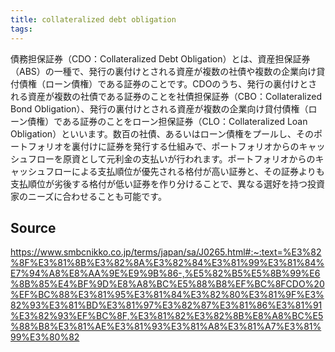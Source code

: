 ```yaml
---
title: collateralized debt obligation
tags: 
---
```


債務担保証券（CDO：Collateralized Debt Obligation）とは、資産担保証券（ABS）の一種で、発行の裏付けとされる資産が複数の社債や複数の企業向け貸付債権（ローン債権）である証券のことです。CDOのうち、発行の裏付けとされる資産が複数の社債である証券のことを社債担保証券（CBO：Collateralized Bond Obligation）、発行の裏付けとされる資産が複数の企業向け貸付債権（ローン債権）である証券のことをローン担保証券（CLO：Collateralized Loan Obligation）といいます。数百の社債、あるいはローン債権をプールし、そのポートフォリオを裏付けに証券を発行する仕組みで、ポートフォリオからのキャッシュフローを原資として元利金の支払いが行われます。ポートフォリオからのキャッシュフローによる支払順位が優先される格付が高い証券と、その証券よりも支払順位が劣後する格付が低い証券を作り分けることで、異なる選好を持つ投資家のニーズに合わせることも可能です。

## Source
https://www.smbcnikko.co.jp/terms/japan/sa/J0265.html#:~:text=%E3%82%8F%E3%81%8B%E3%82%8A%E3%82%84%E3%81%99%E3%81%84%E7%94%A8%E8%AA%9E%E9%9B%86-,%E5%82%B5%E5%8B%99%E6%8B%85%E4%BF%9D%E8%A8%BC%E5%88%B8%EF%BC%8FCDO%20%EF%BC%88%E3%81%95%E3%81%84%E3%82%80%E3%81%9F%E3%82%93%E3%81%BD%E3%81%97%E3%82%87%E3%81%86%E3%81%91%E3%82%93%EF%BC%8F,%E3%81%82%E3%82%8B%E8%A8%BC%E5%88%B8%E3%81%AE%E3%81%93%E3%81%A8%E3%81%A7%E3%81%99%E3%80%82